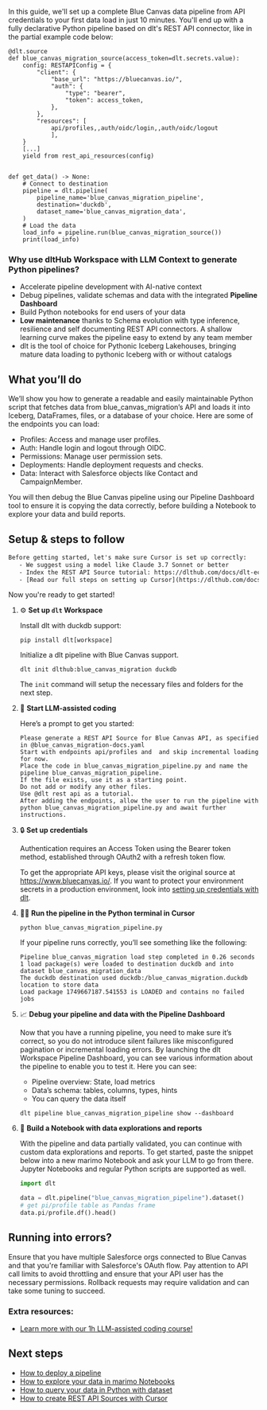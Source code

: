In this guide, we'll set up a complete Blue Canvas data pipeline from API credentials to your first data load in just 10 minutes. You'll end up with a fully declarative Python pipeline based on dlt's REST API connector, like in the partial example code below:

```python-outcome
@dlt.source
def blue_canvas_migration_source(access_token=dlt.secrets.value):
    config: RESTAPIConfig = {
        "client": {
            "base_url": "https://bluecanvas.io/",
            "auth": {
                "type": "bearer",
                "token": access_token,
            },
        },
        "resources": [
            api/profiles,,auth/oidc/login,,auth/oidc/logout
            ],
    }
    [...]
    yield from rest_api_resources(config)


def get_data() -> None:
    # Connect to destination
    pipeline = dlt.pipeline(
        pipeline_name='blue_canvas_migration_pipeline',
        destination='duckdb',
        dataset_name='blue_canvas_migration_data', 
    )
    # Load the data
    load_info = pipeline.run(blue_canvas_migration_source())
    print(load_info) 
```

### Why use dltHub Workspace with LLM Context to generate Python pipelines?

- Accelerate pipeline development with AI-native context
- Debug pipelines, validate schemas and data with the integrated **Pipeline Dashboard**
- Build Python notebooks for end users of your data
- **Low maintenance** thanks to Schema evolution with type inference, resilience and self documenting REST API connectors. A shallow learning curve makes the pipeline easy to extend by any team member
- dlt is the tool of choice for Pythonic Iceberg Lakehouses, bringing mature data loading to pythonic Iceberg with or without catalogs

## What you’ll do

We’ll show you how to generate a readable and easily maintainable Python script that fetches data from blue_canvas_migration’s API and loads it into Iceberg, DataFrames, files, or a database of your choice. Here are some of the endpoints you can load:

- Profiles: Access and manage user profiles.
- Auth: Handle login and logout through OIDC.
- Permissions: Manage user permission sets.
- Deployments: Handle deployment requests and checks.
- Data: Interact with Salesforce objects like Contact and CampaignMember.

You will then debug the Blue Canvas pipeline using our Pipeline Dashboard tool to ensure it is copying the data correctly, before building a Notebook to explore your data and build reports.

## Setup & steps to follow

```default
Before getting started, let's make sure Cursor is set up correctly:
   - We suggest using a model like Claude 3.7 Sonnet or better
   - Index the REST API Source tutorial: https://dlthub.com/docs/dlt-ecosystem/verified-sources/rest_api/ and add it to context as **@dlt rest api**
   - [Read our full steps on setting up Cursor](https://dlthub.com/docs/dlt-ecosystem/llm-tooling/cursor-restapi#23-configuring-cursor-with-documentation)
```

Now you're ready to get started!

1. ⚙️ **Set up `dlt` Workspace**
    
    Install dlt with duckdb support:
    ```shell
    pip install dlt[workspace]
    ```

    Initialize a dlt pipeline with Blue Canvas support.
    ```shell
    dlt init dlthub:blue_canvas_migration duckdb
    ```

    The `init` command will setup the necessary files and folders for the next step.
    
2. 🤠 **Start LLM-assisted coding**
    
    Here’s a prompt to get you started:
    
    ```prompt
    Please generate a REST API Source for Blue Canvas API, as specified in @blue_canvas_migration-docs.yaml 
    Start with endpoints api/profiles and  and skip incremental loading for now. 
    Place the code in blue_canvas_migration_pipeline.py and name the pipeline blue_canvas_migration_pipeline. 
    If the file exists, use it as a starting point. 
    Do not add or modify any other files. 
    Use @dlt rest api as a tutorial. 
    After adding the endpoints, allow the user to run the pipeline with python blue_canvas_migration_pipeline.py and await further instructions.
    ```

    
3. 🔒 **Set up credentials** 
    
    Authentication requires an Access Token using the Bearer token method, established through OAuth2 with a refresh token flow.
    
    To get the appropriate API keys, please visit the original source at https://www.bluecanvas.io/.
    If you want to protect your environment secrets in a production environment, look into [setting up credentials with dlt](https://dlthub.com/docs/walkthroughs/add_credentials).
    
4. 🏃‍♀️ **Run the pipeline in the Python terminal in Cursor**
    
    ```shell
    python blue_canvas_migration_pipeline.py
    ```
    
    If your pipeline runs correctly, you’ll see something like the following:
    
    ```shell
    Pipeline blue_canvas_migration load step completed in 0.26 seconds
    1 load package(s) were loaded to destination duckdb and into dataset blue_canvas_migration_data
    The duckdb destination used duckdb:/blue_canvas_migration.duckdb location to store data
    Load package 1749667187.541553 is LOADED and contains no failed jobs
    ```
    
5. 📈 **Debug your pipeline and data with the Pipeline Dashboard**

    Now that you have a running pipeline, you need to make sure it’s correct, so you do not introduce silent failures like misconfigured pagination or incremental loading errors. By launching the dlt Workspace Pipeline Dashboard, you can see various information about the pipeline to enable you to test it. Here you can see:
    - Pipeline overview: State, load metrics
    - Data’s schema: tables, columns, types, hints
    - You can query the data itself
    
    ```shell
    dlt pipeline blue_canvas_migration_pipeline show --dashboard
    ```
    
6. 🐍 **Build a Notebook with data explorations and reports**

    With the pipeline and data partially validated, you can continue with custom data explorations and reports. To get started, paste the snippet below into a new marimo Notebook and ask your LLM to go from there. Jupyter Notebooks and regular Python scripts are supported as well.

    
    ```python
    import dlt

   data = dlt.pipeline("blue_canvas_migration_pipeline").dataset()
   # get pi/profile table as Pandas frame
   data.pi/profile.df().head()
    ```

## Running into errors?

Ensure that you have multiple Salesforce orgs connected to Blue Canvas and that you're familiar with Salesforce's OAuth flow. Pay attention to API call limits to avoid throttling and ensure that your API user has the necessary permissions. Rollback requests may require validation and can take some tuning to succeed.

### Extra resources:

- [Learn more with our 1h LLM-assisted coding course!](https://www.youtube.com/watch?v=GGid70rnJuM)

## Next steps

- [How to deploy a pipeline](https://dlthub.com/docs/walkthroughs/deploy-a-pipeline)
- [How to explore your data in marimo Notebooks](https://dlthub.com/docs/general-usage/dataset-access/marimo)
- [How to query your data in Python with dataset](https://dlthub.com/docs/general-usage/dataset-access/dataset)
- [How to create REST API Sources with Cursor](https://dlthub.com/docs/dlt-ecosystem/llm-tooling/cursor-restapi)